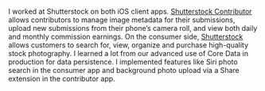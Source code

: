---
---

I worked at Shutterstock on both iOS client apps. [Shutterstock Contributor](https://apps.apple.com/us/app/shutterstock-contributor/id913214324) allows contributors to manage image metadata for their submissions, upload new submissions from their phone’s camera roll, and view both daily and monthly commission earnings. On the consumer side,  [Shutterstock](https://apps.apple.com/us/app/shutterstock-stock-photos/id473347409) allows customers to search for, view, organize and purchase high-quality stock photography. I learned a lot from our advanced use of Core Data in production for data persistence. I implemented features like Siri photo search in the consumer app and background photo upload via a Share extension in the contributor app.
